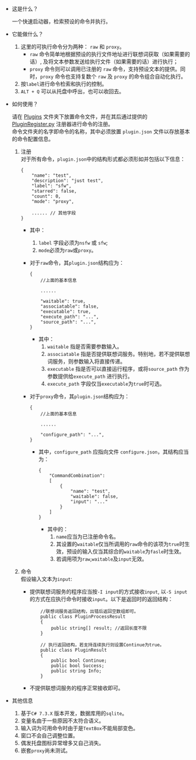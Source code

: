 + 这是什么？

    一个快速启动器，检索预设的命令并执行。

+ 它能做什么？

    1. 这里的可执行命令分为两种： ```raw``` 和 ```proxy```。
        - ```raw``` 命令简单地根据预设的执行文件地址进行联想词获取（如果需要的话）, 及将文本参数发送给执行文件（如果需要的话）进行执行；
        - ```proxy``` 命令则可以调用已注册的 ```raw``` 命令，支持预设文本的提供。同时，```proxy``` 命令也支持复数个 ```raw``` 及 ```proxy``` 的命令组合自动化执行。
    2. 按```label```进行命令检索和执行的控制。
    3. ```ALT + Q``` 可以从托盘中呼出，也可以收回去。

+ 如何使用？

    请在 [Plugins](https://github.com/sduoooh/Startup/tree/main/Plugins) 文件夹下放置命令文件，并在其后通过提供的 [PluginRegister.py](https://github.com/sduoooh/Startup/blob/main/Plugins/PluginRegister.py) 注册器进行命令的注册。   
    命令文件夹的名字即命令的名称，其中必须放置 ```plugin.json``` 文件以存放基本的命令配置信息。

    1. 注册    
        对于所有命令，```plugin.json```中的结构形式都必须形如并包括以下信息：
        ```
        {
            "name": "test",
            "description": "just test",
            "label": "sfw",
            "starred": false,
            "count": 0,
            "mode": "proxy",

            ...... // 其他字段
        }
        ```
        - 其中：
            1. ```label``` 字段必须为```nsfw``` 或 ```sfw```;   
            2. ```mode```必须为```raw```或```proxy```。


        - 对于```raw```命令，其```plugin.json```结构应为：
            ```
            {
                //上面的基本信息

                ......

                "waitable": true,
                "associatable": false,
                "executable": true,
                "execute_path": "...",
                "source_path": "...",
            }

            ```
            - 其中：
                1. ```waitable``` 指是否需要参数输入。
                2. ```associatable``` 指是否提供联想词服务。特别地，若不提供联想词服务，则参数输入将直接传递。
                3. ```executable``` 指是否可以直接运行程序，或将```source_path``` 作为参数提供给```execute_path``` 进行执行。
                4. ```execute_path``` 字段仅当```executable```为```true```时可选。
        - 对于```proxy```命令，其```plugin.json```结构应为：
            ```
            {
                //上面的基本信息

                ......

                "configure_path": "...",
            }

            ```
            - 其中，```configure_path``` 应指向文件 ```configure.json```，其结构应当为： 

                ```
                {
                    "CommandCombination":
                    [
                        {
                            "name": "test",
                            "waitable": false,
                            "input": "..."
                        }
                    ]
                }

                ```
                - 其中的：
                    1. ```name```应当为已注册命令名。
                    2. 其设置的```waitable```仅当所调用的```raw```命令的该项为```true```时生效，预设的输入仅当其综合的```waitable```为```fasle```时生效。
                    3. 若调用项为```raw```,```waitable```及```input```无效。     
    
    2. 命令   
    假设输入文本为```input```:   
        - 提供联想词服务的程序应当按```-I input```的方式接收```input```, 以```-S input``` 的方式在应执行命令时接收```input```。以下是返回时的返回结构：
            ```    
                //联想词服务返回结构，出错后返回空数组即可。
                public class PluginProcessResult 
                {
                    public string[] result; //返回长度不限
                }

                // 执行返回结构，若支持连续执行则设置Continue为true。
                public class PluginResult 
                {
                    public bool Continue;
                    public bool Success;
                    public string Info;
                }
            ```
        - 不提供联想词服务的程序正常接收即可。

+ 其他信息
    1. 基于```C# 7.3.X``` 版本开发，数据库用的```sqlite```。
    2. 变量名由于一些原因不太符合语义。
    3. 输入词为可用命令时由于是```TextBox```不能局部变色。
    4. 窗口不会自己调整位置。
    5. 偶发托盘图标异常增多又自己消失。
    6. 嵌套```proxy```尚未测试。
            


